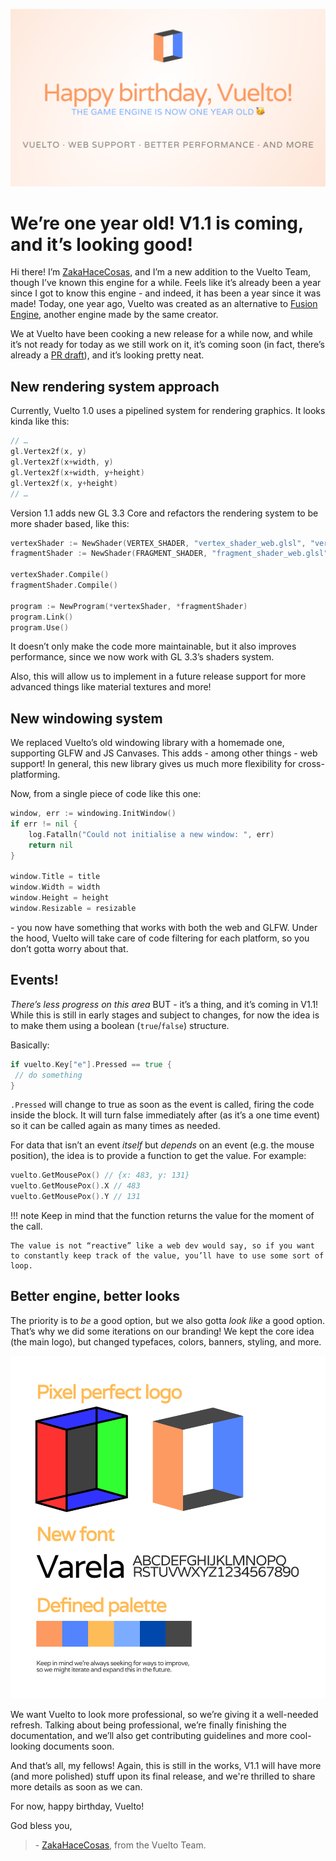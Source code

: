 ![Post cover](assets/were-one-year-old-cover.png)

# We’re one year old\! V1.1 is coming, and it’s looking good\!

Hi there\! I’m [ZakaHaceCosas](https://github.com/ZakaHaceCosas), and I’m a new addition to the Vuelto Team, though I’ve known this engine for a while. Feels like it’s already been a year since I got to know this engine \- and indeed, it has been a year since it was made\! Today, one year ago, Vuelto was created as an alternative to [Fusion Engine](https://github.com/fusionengine-org/fusion), another engine made by the same creator.

We at Vuelto have been cooking a new release for a while now, and while it’s not ready for today as we still work on it, it’s coming soon (in fact, there’s already a [PR draft](https://github.com/vuelto-org/vuelto/pull/8)), and it’s looking pretty neat.

## New rendering system approach

Currently, Vuelto 1.0 uses a pipelined system for rendering graphics. It looks kinda like this:

```go
// …
gl.Vertex2f(x, y)
gl.Vertex2f(x+width, y)
gl.Vertex2f(x+width, y+height)
gl.Vertex2f(x, y+height)
// …
```

Version 1.1 adds new GL 3.3 Core and refactors the rendering system to be more shader based, like this:

```go
vertexShader := NewShader(VERTEX_SHADER, "vertex_shader_web.glsl", "vertex_shader_desktop.glsl")
fragmentShader := NewShader(FRAGMENT_SHADER, "fragment_shader_web.glsl", "fragment_shader_desktop.glsl")

vertexShader.Compile()
fragmentShader.Compile()

program := NewProgram(*vertexShader, *fragmentShader)
program.Link()
program.Use()
```

It doesn’t only make the code more maintainable, but it also improves performance, since we now work with GL 3.3’s shaders system.

Also, this will allow us to implement in a future release support for more advanced things like material textures and more\!

## New windowing system

We replaced Vuelto’s old windowing library with a homemade one, supporting GLFW and JS Canvases. This adds \- among other things \- web support\! In general, this new library gives us much more flexibility for cross-platforming.

Now, from a single piece of code like this one:

```go
window, err := windowing.InitWindow()
if err != nil {
    log.Fatalln("Could not initialise a new window: ", err)
    return nil
}

window.Title = title
window.Width = width
window.Height = height
window.Resizable = resizable
```

\- you now have something that works with both the web and GLFW. Under the hood, Vuelto will take care of code filtering for each platform, so you don’t gotta worry about that.

## Events\!

*There’s less progress on this area* BUT \- it’s a thing, and it’s coming in V1.1\! While this is still in early stages and subject to changes, for now the idea is to make them using a boolean (`true`/`false`) structure.

Basically:

```go
if vuelto.Key["e"].Pressed == true {
 // do something
}
```

`.Pressed` will change to true as soon as the event is called, firing the code inside the block. It will turn false immediately after (as it’s a one time event) so it can be called again as many times as needed.

For data that isn’t an event *itself* but *depends* on an event (e.g. the mouse position), the idea is to provide a function to get the value. For example:

```go
vuelto.GetMousePox() // {x: 483, y: 131}
vuelto.GetMousePox().X // 483
vuelto.GetMousePox().Y // 131
```

!!! note
    Keep in mind that the function returns the value for the moment of the call.

    The value is not “reactive” like a web dev would say, so if you want to constantly keep track of the value, you’ll have to use some sort of loop.
## Better engine, better looks

The priority is to *be* a good option, but we also gotta *look like* a good option. That’s why we did some iterations on our branding\! We kept the core idea (the main logo),  but changed typefaces, colors, banners, styling, and more.

![An image showing some of the design tweaks we did to Vuelto's branding](assets/were-one-year-old-image1.png)

We want Vuelto to look more professional, so we’re giving it a well-needed refresh. Talking about being professional, we’re finally finishing the documentation, and we’ll also get contributing guidelines and more cool-looking documents soon.

And that’s all, my fellows\! Again, this is still in the works, V1.1 will have more (and more polished) stuff upon its final release, and we're thrilled to share more details as soon as we can.

For now, happy birthday, Vuelto\!

God bless you,
> \- [ZakaHaceCosas](https://github.com/ZakaHaceCosas), from the Vuelto Team.
